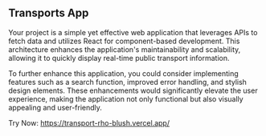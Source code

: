 
## Transports App

Your project is a simple yet effective web application that leverages APIs to fetch data and utilizes React for component-based development. This architecture enhances the application's maintainability and scalability, allowing it to quickly display real-time public transport information.

To further enhance this application, you could consider implementing features such as a search function, improved error handling, and stylish design elements. These enhancements would significantly elevate the user experience, making the application not only functional but also visually appealing and user-friendly.

Try Now: https://transport-rho-blush.vercel.app/

